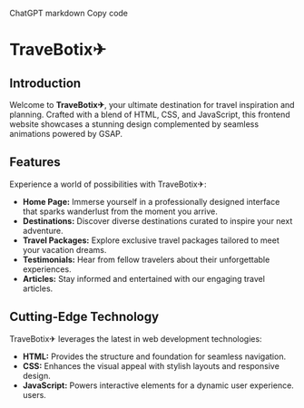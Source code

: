 
ChatGPT
markdown
Copy code
# TraveBotix✈

## Introduction
Welcome to **TraveBotix✈**, your ultimate destination for travel inspiration and planning. Crafted with a blend of HTML, CSS, and JavaScript, this frontend website showcases a stunning design complemented by seamless animations powered by GSAP.

## Features
Experience a world of possibilities with TraveBotix✈:

- **Home Page:** Immerse yourself in a professionally designed interface that sparks wanderlust from the moment you arrive.
- **Destinations:** Discover diverse destinations curated to inspire your next adventure.
- **Travel Packages:** Explore exclusive travel packages tailored to meet your vacation dreams.
- **Testimonials:** Hear from fellow travelers about their unforgettable experiences.
- **Articles:** Stay informed and entertained with our engaging travel articles.

## Cutting-Edge Technology
TraveBotix✈ leverages the latest in web development technologies:

- **HTML:** Provides the structure and foundation for seamless navigation.
- **CSS:** Enhances the visual appeal with stylish layouts and responsive design.
- **JavaScript:** Powers interactive elements for a dynamic user experience.
users.